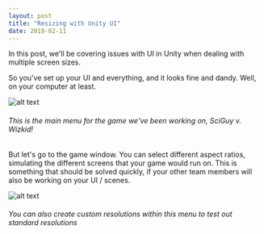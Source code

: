 ```yaml
---
layout: post
title: "Resizing with Unity UI"
date: 2019-02-11
---
```

In this post, we'll be covering issues with UI in Unity when dealing with multiple screen sizes.


So you've set up your UI and everything, and it looks fine and dandy. Well, on your computer at least.

![alt text](/assets/images/something.jpg "Looks great to me!")
###### This is the main menu for the game we've been working on, SciGuy v. Wizkid!

But let's go to the game window. You can select different aspect ratios, simulating the different screens that your game would run on. This is something that should be solved quickly, if your other team members will also be working on your UI / scenes. 

![alt text](/assets/images/circle-the-display-panel.jpg)
###### You can also create custom resolutions within this menu to test out standard resolutions

